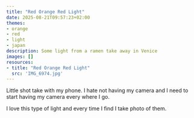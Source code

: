```yaml
---
title: "Red Orange Red Light"
date: 2025-08-21T09:57:23+02:00
themes:
- orange
- red
- light
- japan
description: Some light from a ramen take away in Venice
images: []
resources:
- title: "Red Orange Red Light"
  src: 'IMG_6974.jpg'
---
```


Little shot take with my phone. I hate not having my camera and I need to start having my camera every where I go.

I love this type of light and every time I find I take photo of them.

